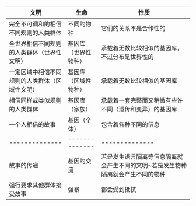 |文明|生命|性质|
|----|----|----|
|完全不可调和的相信不同规则的人类群体|不同的物种|它们的关系不是合作性的|
|全世界相信不同规则的人类群体（世界性文明）|基因库（世界性物种）|承载着无数比较相似的基因库，不过分布是世界性的|
|一定区域中相信不同规则的人类群体（区域性文明）|基因库（区域性物种）|承载着无数比较相似的基因库|
|相信同样或类似规则的人类群体|基因库（家族）|承载着一套完整而又稍微有些许不同（遗传和变异）的基因库|
|一个人相信的故事|基因（个体）|包含着各种不同的信息|
|--------------|--------------|--------------|
|故事的传递|基因的交流|若是发生语言隔离等信息隔离就会产生不同的文明~若是发生物种隔离就会产生不同的物种|
|强行要求其他群体接受故事|强暴|都会受到抵抗|
